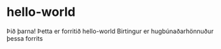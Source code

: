 # hello-world

Þið þarna!
Þetta er forritið hello-world
Birtingur er hugbúnaðarhönnuður þessa forrits
